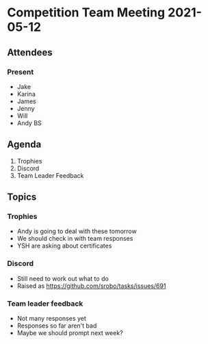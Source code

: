 # Competition Team Meeting 2021-05-12

## Attendees

### Present

- Jake
- Karina
- James
- Jenny
- Will
- Andy BS

## Agenda

1. Trophies
2. Discord
3. Team Leader Feedback

## Topics

### Trophies

- Andy is going to deal with these tomorrow
- We should check in with team responses
- YSH are asking about certificates

### Discord

- Still need to work out what to do
- Raised as https://github.com/srobo/tasks/issues/691

### Team leader feedback

- Not many responses yet
- Responses so far aren't bad
- Maybe we should prompt next week?

